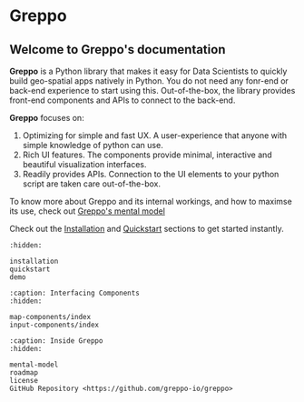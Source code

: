 # Greppo

## Welcome to Greppo's documentation

**Greppo** is a Python library that makes it easy for Data Scientists to quickly build geo-spatial apps natively in Python. You do not need any fonr-end or back-end experience to start using this. Out-of-the-box, the library provides front-end components and APIs to connect to the back-end.

**Greppo** focuses on:

1. Optimizing for simple and fast UX. A user-experience that anyone with simple knowledge of python can use.
2. Rich UI features. The components provide minimal, interactive and beautiful visualization interfaces.
3. Readily provides APIs. Connection to the UI elements to your python script are taken care out-of-the-box.

To know more about Greppo and its internal workings, and how to maximse its use, check out [Greppo's mental model](mental-model)

Check out the [Installation](installation) and [Quickstart](quickstart) sections to get started instantly.

```{toctree}
:hidden:

installation
quickstart
demo
```

```{toctree}
:caption: Interfacing Components
:hidden:

map-components/index
input-components/index
```

```{toctree}
:caption: Inside Greppo
:hidden:

mental-model
roadmap
license
GitHub Repository <https://github.com/greppo-io/greppo>
```
